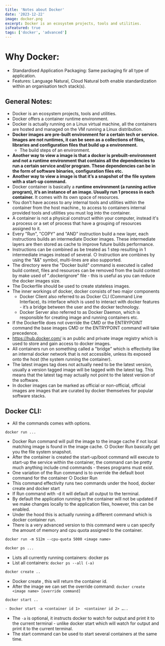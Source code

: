 ```yaml
---
title: 'Notes about Docker'
date: '2023-12-22'
image: docker.png
excerpt: Docker is an ecosystem projects, tools and utilities.
isFeatured: true
tags: ['docker', 'advanced']
---
```

# Why Docker:
-  Standardised Application Packaging: Same packaging fir all type of application.
-  Features: Language Natural, Cloud Natural both enable standardization within an organisation tech stack(s).
## General Notes:
- Docker is an ecosystem projects, tools and utilities.
- Docker offers a container runtime environment.
- Docker is actually running on a Linux virtual machine, all the containers are hosted and managed on the VM running a Linux distribution.  
- **Docker images are pre-built environment for a certain tech or service. Images are not runtimes, it can be seen as a collections of files, libraries and configuration files that build up a environment.** 
  - The build steps of an environment.
- **Another way to view a image is that a docker is prebuilt-environment and not a runtime environment that contains all the dependencies to run a certain service and/or program. These dependencies can be in the form of software binaries, configuration files etc.**    
- **Another way to view a image is that it’s a snapshot of the file system with a start-up command.**
- Docker container is basically a **runtime environment (a running active program), it’s an instance of an image. Usually run 1 process in each container.** It comes with its own space of resources.  
- You don’t have access to any internal tools and utilities within the container from the host machine., to access to containers internal provided tools and utilities you must log into the container.  
- A container is not a physical construct within your computer, instead it's a process or a set of process that have a grouping of resources assigned to it.  
- Every "Run", "COPY" and "AND" instruction build a new layer, each instructions builds an intermediate Docker images. These intermediate layers are then stored as cache to improve future builds performance.  
- Instructions can be combined as be treated as 1 step resulting in 1 intermediate images instead of several.
○ Instruction are combines by using the "&&" symbol, multi-lines are also supported.  
- The directory were the "Docker build" command is executed is called build context, files and resources can be removed from the build context by make used of ".dockerignore" file - this is useful as you can reduce the docker images size.
- The Dockerfile should be used to create stateless images.    
- The inner workings of docker, docker consists of two major components
  - Docker Client also referred to as Docker CLI (Command Line Interface), its interface which is used to interact with docker features - it’s a bridge between the user and the docker technology.  
  - Docker Server also referred to as Docker Daemon, which is responsible for creating image and running containers etc.
- If the Dockerfile does not override the CMD or the ENTRYPOINT command the base images CMD or the ENTRYPOINT command will take precedence.  
- https://hub.docker.com/ is an public and private image registry which is used to store and gain access to docker images.
- All containers run on something called a "bridge" which is effectivity like an internal docker network that is not accessible, unless its exposed onto the host (the system running the container).
- The latest images tag does not actually need to be the latest version, usually a version tagged image will be tagged with the latest tag. This means that the latest tag may actually not point to the latest version of the software.
- In docker images can be marked as official or non-official, official images are images that are curated by docker themselves for popular software stacks.

## Docker CLI:
- All the commands comes with options.
````dockerfile
docker run ...
````
- Docker Run command will pull the image to the image cache if not local matching image is found in the image cache. 
    ○ Docker Run basically get you the file system snapshot. 
- After the container is created the start-up/boot command will execute to start-up the service within the container, the command can be pretty much anything include cmd commands - theses programs must exist. 
- One variation of the Run command is to override the default boot command for the container
    ○ Docker Run <image-name> <override-command> 
- This command effectivity runs two commands under the hood, docker create and docker start   
- If Run command with -d it will default all output to the terminal.  
- By default the application running in the container will not be updated if we make changes locally to the application files, however, this can be enabled. 
- Under the hood this is actually running a different command which is docker container run. 
- There is a very advanced version to this command were u can specify the amount of memory and cpu quota assigned to the container.  
````dockerfile
docker run -m 512m --cpu-quota 5000 <image name> 
````
````dockerfile
docker ps ...
````
- Lists all currently running containers: docker ps
- List all containers: `docker ps --all (-a)`

````dockerfile
docker create ..
````
- Docker create <image name>, this will return the container id.  
- After the image we can set the override command: `docker create <image name> [override command]`

```` dockerfile
docker start ..
````
```` dockerfile
- Docker start -a <container id 1>  <container id 2> …..
```` 
- The `-a` is optional, it instructs docker to watch for output and print it to the current terminal - unlike docker start which will watch for output and print it to the current terminal. 
- The start command can be used to start several containers at the same time.  

